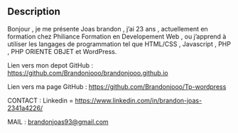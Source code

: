 ## Description

Bonjour , je me présente Joas brandon , j’ai 23 ans , actuellement en formation chez Philiance Formation en Developement Web , ou j’apprend à utiliser les langages de programmation tel que HTML/CSS , Javascript , PHP , PHP ORIENTE OBJET et WordPress.

Lien vers mon depot GitHub : https://github.com/Brandonjooo/brandonjooo.github.io

Lien vers ma page GitHub : https://github.com/Brandonjooo/Tp-wordpress

CONTACT :
Linkedin = https://www.linkedin.com/in/brandon-joas-2341a4226/


MAIL : brandonjoas93@gmail.com
